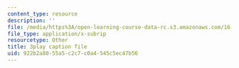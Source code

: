 ```yaml
---
content_type: resource
description: ''
file: /media/https%3A/open-learning-course-data-rc.s3.amazonaws.com/16-885j-aircraft-systems-engineering-fall-2005/922b2a8055a5c2c7c0a4545c5ec47b56_cDMbBjH8ZSs.srt
file_type: application/x-subrip
resourcetype: Other
title: 3play caption file
uid: 922b2a80-55a5-c2c7-c0a4-545c5ec47b56
---
```

